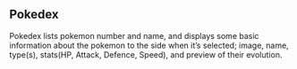 ## Pokedex

Pokedex lists pokemon number and name, and displays some basic
information about the pokemon to the side when it’s selected; image, name, type(s), stats(HP,
Attack, Defence, Speed), and preview of their evolution.
